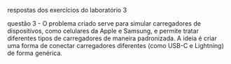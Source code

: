 respostas dos exercícios do laboratório 3

questão 3 - O problema criado serve para simular carregadores de dispositivos, como celulares da Apple e Samsung, e permite tratar diferentes tipos de carregadores de maneira padronizada. A ideia é criar uma forma de conectar carregadores diferentes (como USB-C e Lightning) de forma genérica.
